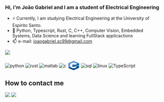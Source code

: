 ### Hi, i'm João Gabriel and I am a student of Electrical Engineering

- ⚡ Currently, I am studying Electrical Engineering at the University of Espírito Santo.
- 📝 Python, Typescript, Rust, C, C++, Computer Vision, Embedded Systems, Data Science and learning FullStack applicactions
- 📫 e-mail: joaogabriel.sc99@gmail.com

<div>
  <a href="https://github.com/JoaoGabrielSC">
  <img height="180em" src="https://github-readme-stats.vercel.app/api/top-langs/?username=JoaoGabrielSC&layout=compact&langs_count=8&theme=github_dark"/>
  </a>
</div>

<div style="display: inline_block"><br>
  <img align="center" alt="python" height="30" width="40"
src="https://cdn.jsdelivr.net/gh/devicons/devicon/icons/python/python-original-wordmark.svg">
  <img align="center" alt="rust" height="30" width="40"
src="https://cdn.jsdelivr.net/gh/devicons/devicon@latest/icons/rust/rust-original.svg">
  <img align="center" alt="matlab" height="30" width="40"     
src="https://cdn.jsdelivr.net/gh/devicons/devicon/icons/matlab/matlab-original.svg">
  <img align="center" alt="c" height="30" width="40"
src="https://cdn.jsdelivr.net/gh/devicons/devicon@latest/icons/typescript/typescript-plain.svg">
  <img align="center" alt="cpp" height="30" width="40"
src="https://raw.githubusercontent.com/devicons/devicon/master/icons/cplusplus/cplusplus-original.svg">
  <img align="center" alt="sql" height="30" width="40"
src="https://cdn.jsdelivr.net/gh/devicons/devicon/icons/microsoftsqlserver/microsoftsqlserver-plain-wordmark.svg">
  <img align="center" alt="linux" height="30" width="40"
src="https://cdn.jsdelivr.net/gh/devicons/devicon/icons/linux/linux-original.svg">
  <img align="center" alt="TypeScript" height="30" width="40"
src="https://www.vectorlogo.zone/logos/gnu_bash/gnu_bash-icon.svg">
</div>

## How to contact me

<div> 
  <a href="https://www.linkedin.com/in/joão-gabriel2908/" target="_blank"><img src="https://img.shields.io/badge/LinkedIn-0077B5?style=for-the-badge&logo=linkedin&logoColor=white" target="_blank"></a>
  <a href = "mailto:joaogabriel.sc99@gmail.com"><img src="https://img.shields.io/badge/Gmail-D14836?style=for-the-badge&logo=gmail&logoColor=white" target="_blank"></a>
</div>    

